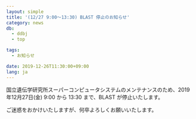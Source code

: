 ```yaml
---
layout: simple
title: '(12/27 9:00～13:30) BLAST 停止のお知らせ'
category: news
db:
  - ddbj
  - top

tags:
  - お知らせ

date: 2019-12-26T11:30:00+09:00
lang: ja
---
```


<p>国立遺伝学研究所スーパーコンピュータシステムのメンテナンスのため、2019年12月27日(金) 9:00 から 13:30 まで、BLAST が停止いたします。</p>

<p>ご迷惑をおかけいたしますが、何卒よろしくお願いいたします。</p>
